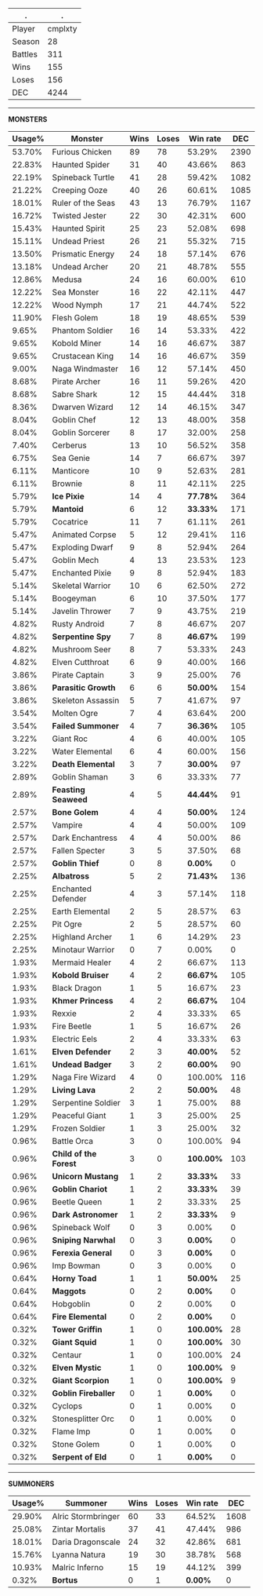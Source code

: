 .|.
|-|-
Player|cmplxty
Season|28
Battles|311
Wins|155
Loses|156
DEC|4244

---
**MONSTERS**

Usage%|Monster|Wins|Loses|Win rate|DEC|
-|-|-|-|-|-|
53.70%|Furious Chicken|89|78|53.29%|2390|
22.83%|Haunted Spider|31|40|43.66%|863|
22.19%|Spineback Turtle|41|28|59.42%|1082|
21.22%|Creeping Ooze|40|26|60.61%|1085|
18.01%|Ruler of the Seas|43|13|76.79%|1167|
16.72%|Twisted Jester|22|30|42.31%|600|
15.43%|Haunted Spirit|25|23|52.08%|698|
15.11%|Undead Priest|26|21|55.32%|715|
13.50%|Prismatic Energy|24|18|57.14%|676|
13.18%|Undead Archer|20|21|48.78%|555|
12.86%|Medusa|24|16|60.00%|610|
12.22%|Sea Monster|16|22|42.11%|447|
12.22%|Wood Nymph|17|21|44.74%|522|
11.90%|Flesh Golem|18|19|48.65%|539|
9.65%|Phantom Soldier|16|14|53.33%|422|
9.65%|Kobold Miner|14|16|46.67%|387|
9.65%|Crustacean King|14|16|46.67%|359|
9.00%|Naga Windmaster|16|12|57.14%|450|
8.68%|Pirate Archer|16|11|59.26%|420|
8.68%|Sabre Shark|12|15|44.44%|318|
8.36%|Dwarven Wizard|12|14|46.15%|347|
8.04%|Goblin Chef|12|13|48.00%|358|
8.04%|Goblin Sorcerer|8|17|32.00%|258|
7.40%|Cerberus|13|10|56.52%|358|
6.75%|Sea Genie|14|7|66.67%|397|
6.11%|Manticore|10|9|52.63%|281|
6.11%|Brownie|8|11|42.11%|225|
5.79%|**Ice Pixie**|14|4|**77.78%**|364|
5.79%|**Mantoid**|6|12|**33.33%**|171|
5.79%|Cocatrice|11|7|61.11%|261|
5.47%|Animated Corpse|5|12|29.41%|116|
5.47%|Exploding Dwarf|9|8|52.94%|264|
5.47%|Goblin Mech|4|13|23.53%|123|
5.47%|Enchanted Pixie|9|8|52.94%|183|
5.14%|Skeletal Warrior|10|6|62.50%|272|
5.14%|Boogeyman|6|10|37.50%|177|
5.14%|Javelin Thrower|7|9|43.75%|219|
4.82%|Rusty Android|7|8|46.67%|207|
4.82%|**Serpentine Spy**|7|8|**46.67%**|199|
4.82%|Mushroom Seer|8|7|53.33%|243|
4.82%|Elven Cutthroat|6|9|40.00%|166|
3.86%|Pirate Captain|3|9|25.00%|76|
3.86%|**Parasitic Growth**|6|6|**50.00%**|154|
3.86%|Skeleton Assassin|5|7|41.67%|97|
3.54%|Molten Ogre|7|4|63.64%|200|
3.54%|**Failed Summoner**|4|7|**36.36%**|105|
3.22%|Giant Roc|4|6|40.00%|105|
3.22%|Water Elemental|6|4|60.00%|156|
3.22%|**Death Elemental**|3|7|**30.00%**|97|
2.89%|Goblin Shaman|3|6|33.33%|77|
2.89%|**Feasting Seaweed**|4|5|**44.44%**|91|
2.57%|**Bone Golem**|4|4|**50.00%**|124|
2.57%|Vampire|4|4|50.00%|109|
2.57%|Dark Enchantress|4|4|50.00%|86|
2.57%|Fallen Specter|3|5|37.50%|68|
2.57%|**Goblin Thief**|0|8|**0.00%**|0|
2.25%|**Albatross**|5|2|**71.43%**|136|
2.25%|Enchanted Defender|4|3|57.14%|118|
2.25%|Earth Elemental|2|5|28.57%|63|
2.25%|Pit Ogre|2|5|28.57%|60|
2.25%|Highland Archer|1|6|14.29%|23|
2.25%|Minotaur Warrior|0|7|0.00%|0|
1.93%|Mermaid Healer|4|2|66.67%|113|
1.93%|**Kobold Bruiser**|4|2|**66.67%**|105|
1.93%|Black Dragon|1|5|16.67%|23|
1.93%|**Khmer Princess**|4|2|**66.67%**|104|
1.93%|Rexxie|2|4|33.33%|65|
1.93%|Fire Beetle|1|5|16.67%|26|
1.93%|Electric Eels|2|4|33.33%|63|
1.61%|**Elven Defender**|2|3|**40.00%**|52|
1.61%|**Undead Badger**|3|2|**60.00%**|90|
1.29%|Naga Fire Wizard|4|0|100.00%|116|
1.29%|**Living Lava**|2|2|**50.00%**|48|
1.29%|Serpentine Soldier|3|1|75.00%|88|
1.29%|Peaceful Giant|1|3|25.00%|25|
1.29%|Frozen Soldier|1|3|25.00%|32|
0.96%|Battle Orca|3|0|100.00%|94|
0.96%|**Child of the Forest**|3|0|**100.00%**|103|
0.96%|**Unicorn Mustang**|1|2|**33.33%**|33|
0.96%|**Goblin Chariot**|1|2|**33.33%**|39|
0.96%|Beetle Queen|1|2|33.33%|25|
0.96%|**Dark Astronomer**|1|2|**33.33%**|9|
0.96%|Spineback Wolf|0|3|0.00%|0|
0.96%|**Sniping Narwhal**|0|3|**0.00%**|0|
0.96%|**Ferexia General**|0|3|**0.00%**|0|
0.96%|Imp Bowman|0|3|0.00%|0|
0.64%|**Horny Toad**|1|1|**50.00%**|25|
0.64%|**Maggots**|0|2|**0.00%**|0|
0.64%|Hobgoblin|0|2|0.00%|0|
0.64%|**Fire Elemental**|0|2|**0.00%**|0|
0.32%|**Tower Griffin**|1|0|**100.00%**|28|
0.32%|**Giant Squid**|1|0|**100.00%**|30|
0.32%|Centaur|1|0|100.00%|24|
0.32%|**Elven Mystic**|1|0|**100.00%**|9|
0.32%|**Giant Scorpion**|1|0|**100.00%**|9|
0.32%|**Goblin Fireballer**|0|1|**0.00%**|0|
0.32%|Cyclops|0|1|0.00%|0|
0.32%|Stonesplitter Orc|0|1|0.00%|0|
0.32%|Flame Imp|0|1|0.00%|0|
0.32%|Stone Golem|0|1|0.00%|0|
0.32%|**Serpent of Eld**|0|1|**0.00%**|0|

---
**SUMMONERS**

Usage%|Summoner|Wins|Loses|Win rate|DEC|
-|-|-|-|-|-|
29.90%|Alric Stormbringer|60|33|64.52%|1608|
25.08%|Zintar Mortalis|37|41|47.44%|986|
18.01%|Daria Dragonscale|24|32|42.86%|681|
15.76%|Lyanna Natura|19|30|38.78%|568|
10.93%|Malric Inferno|15|19|44.12%|399|
0.32%|**Bortus**|0|1|**0.00%**|0|

